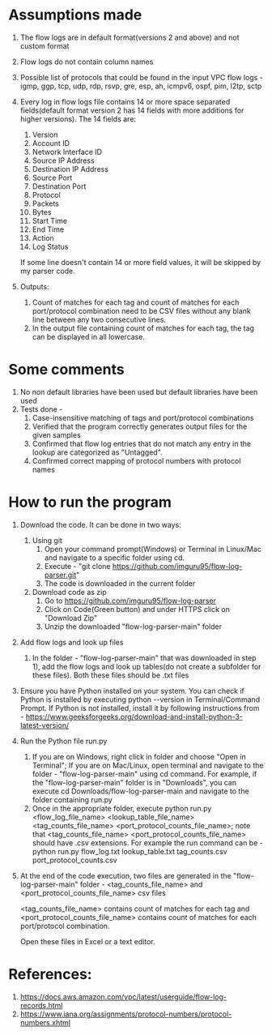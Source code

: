 # Assumptions made
1. The flow logs are in default format(versions 2 and above) and not custom format
2. Flow logs do not contain column names
3. Possible list of protocols that could be found in the input VPC flow logs - igmp, ggp, tcp, udp, rdp, rsvp, gre, esp,
   ah, icmpv6, ospf, pim, l2tp, sctp
4. Every log in flow logs file contains 14 or more space separated fields(default format version 2 has 14 fields with
   more additions for higher versions).
   The 14 fields are:
   1. Version
   2. Account ID
   3. Network Interface ID
   4. Source IP Address
   5. Destination IP Address
   6. Source Port
   7. Destination Port
   8. Protocol
   9. Packets
   10. Bytes
   11. Start Time
   12. End Time
   13. Action
   14. Log Status
   
   If some line doesn't contain 14 or more field values, it will be skipped by my parser code.
5. Outputs:
   1. Count of matches for each tag and count of matches for each port/protocol combination need to be CSV files
      without any blank line between any two consecutive lines.
   2. In the output file containing count of matches for each tag, the tag can be displayed in all lowercase.


# Some comments
1) No non default libraries have been used but default libraries have been used
2) Tests done - 
   1) Case-insensitive matching of tags and port/protocol combinations
   2) Verified that the program correctly generates output files for the given samples 
   3) Confirmed that flow log entries that do not match any entry in the lookup are categorized as "Untagged".
   4) Confirmed correct mapping of protocol numbers with protocol names


# How to run the program
1) Download the code. It can be done in two ways:
   1) Using git
      1) Open your command prompt(Windows) or Terminal in Linux/Mac and navigate to a specific folder using cd.
      2) Execute - "git clone https://github.com/imguru95/flow-log-parser.git"
      3) The code is downloaded in the current folder
   2) Download code as zip
      1) Go to https://github.com/imguru95/flow-log-parser
      2) Click on Code(Green button) and under HTTPS click on "Download Zip"
      3) Unzip the downloaded "flow-log-parser-main" folder
2) Add flow logs and look up files
   1) In the folder - "flow-log-parser-main" that was downloaded in step 1), add the flow logs and look up tables(do not create a subfolder for these files). Both these files should be .txt files
3) Ensure you have Python installed on your system. You can check if Python is installed by executing python --version in Terminal/Command Prompt. If Python is not installed, install it by following instructions from - https://www.geeksforgeeks.org/download-and-install-python-3-latest-version/
5) Run the Python file run.py
   1) If you are on Windows, right click in folder and choose "Open in Terminal";
      If you are on Mac/Linux, open terminal and navigate to the folder - "flow-log-parser-main" using cd command. For
      example, if the "flow-log-parser-main" folder is in "Downloads", you can execute cd Downloads/flow-log-parser-main
      and navigate to the folder containing run.py
   2) Once in the appropriate folder, execute python run.py <flow_log_file_name> <lookup_table_file_name> <tag_counts_file_name> <port_protocol_counts_file_name>;
      note that <tag_counts_file_name> <port_protocol_counts_file_name> should have .csv extensions.
      For example the run command can be - python run.py flow_log.txt lookup_table.txt tag_counts.csv port_protocol_counts.csv
6) At the end of the code execution, two files are generated in the "flow-log-parser-main" folder - <tag_counts_file_name> and <port_protocol_counts_file_name> csv files

   <tag_counts_file_name> contains count of matches for each tag and <port_protocol_counts_file_name> contains count of matches for each port/protocol combination.

   Open these files in Excel or a text editor.


# References:
1) https://docs.aws.amazon.com/vpc/latest/userguide/flow-log-records.html
2) https://www.iana.org/assignments/protocol-numbers/protocol-numbers.xhtml
